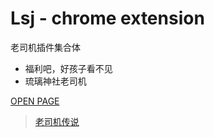 Lsj - chrome extension
===========

老司机插件集合体

* 福利吧，好孩子看不见
* 琉璃神社老司机


[OPEN PAGE](http://lsj.aacc.in)

> [老司机传说](https://sleazyfork.org/zh-CN/scripts/22747-%E8%80%81%E5%8F%B8%E6%9C%BA%E4%BC%A0%E8%AF%B4/code)

